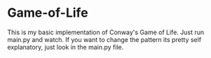 # Game-of-Life

This is my basic implementation of Conway's Game of Life. Just run main.py and watch. If you want to change the pattern its pretty self explanatory, just look in the main.py file.
